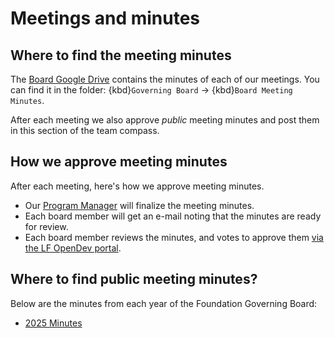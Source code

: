 # Meetings and minutes

## Where to find the meeting minutes

The [Board Google Drive](#google-drive) contains the minutes of each of our meetings.
You can find it in the folder: {kbd}`Governing Board` -> {kbd}`Board Meeting Minutes`.

After each meeting we also approve _public_ meeting minutes and post them in this section of the team compass.

## How we approve meeting minutes

After each meeting, here's how we approve meeting minutes.

- Our [Program Manager](#role:program-manager) will finalize the meeting minutes.
- Each board member will get an e-mail noting that the minutes are ready for review.
- Each board member reviews the minutes, and votes to approve them [via the LF OpenDev portal](#lf-dashboard).

## Where to find public meeting minutes?

Below are the minutes from each year of the Foundation Governing Board:

- [2025 Minutes](./2025.md)
